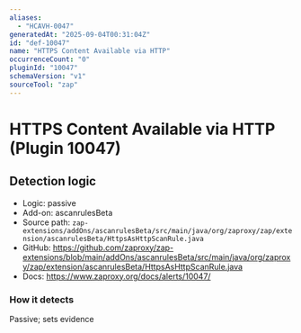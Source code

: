 ```yaml
---
aliases:
  - "HCAVH-0047"
generatedAt: "2025-09-04T00:31:04Z"
id: "def-10047"
name: "HTTPS Content Available via HTTP"
occurrenceCount: "0"
pluginId: "10047"
schemaVersion: "v1"
sourceTool: "zap"
---
```


# HTTPS Content Available via HTTP (Plugin 10047)

## Detection logic

- Logic: passive
- Add-on: ascanrulesBeta
- Source path: `zap-extensions/addOns/ascanrulesBeta/src/main/java/org/zaproxy/zap/extension/ascanrulesBeta/HttpsAsHttpScanRule.java`
- GitHub: https://github.com/zaproxy/zap-extensions/blob/main/addOns/ascanrulesBeta/src/main/java/org/zaproxy/zap/extension/ascanrulesBeta/HttpsAsHttpScanRule.java
- Docs: https://www.zaproxy.org/docs/alerts/10047/

### How it detects

Passive; sets evidence

